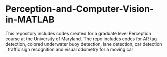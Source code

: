 # Perception-and-Computer-Vision-in-MATLAB
This repository includes codes created for a graduate level Perception course at the University of Maryland. The repo includes codes for AR tag detection, colored underwater buoy detection, lane detection, car detection , traffic sign recognition and visual odometry for a moving car

